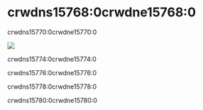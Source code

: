 # crwdns15768:0crwdne15768:0
crwdns15770:0crwdne15770:0

![](crwdns15772:0crwdne15772:0)

crwdns15774:0crwdne15774:0

crwdns15776:0crwdne15776:0

crwdns15778:0crwdne15778:0

crwdns15780:0crwdne15780:0

